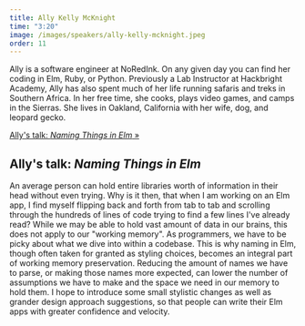```yaml
---
title: Ally Kelly McKnight
time: "3:20"
image: /images/speakers/ally-kelly-mcknight.jpeg
order: 11
---
```


Ally is a software engineer at NoRedInk. On any given day you can find her coding in Elm, Ruby, or Python. Previously a Lab Instructor at Hackbright Academy, Ally has also spent much of her life running safaris and treks in Southern Africa. In her free time, she cooks, plays video games, and camps in the Sierras. She lives in Oakland, California with her wife, dog, and leopard gecko.

[Ally's talk: *Naming Things in Elm* &raquo;](directive:more)

## Ally's talk: *Naming Things in Elm*

An average person can hold entire libraries worth of information in their head without even trying. Why is it then, that when I am working on an Elm app, I find myself flipping back and forth from tab to tab and scrolling through the hundreds of lines of code trying to find a few lines I've already read? While we may be able to hold vast amount of data in our brains, this does not apply to our "working memory". As programmers, we have to be picky about what we dive into within a codebase. This is why naming in Elm, though often taken for granted as styling choices, becomes an integral part of working memory preservation. Reducing the amount of names we have to parse, or making those names more expected, can lower the number of assumptions we have to make and the space we need in our memory to hold them. I hope to introduce some small stylistic changes as well as grander design approach suggestions, so that people can write their Elm apps with greater confidence and velocity.
